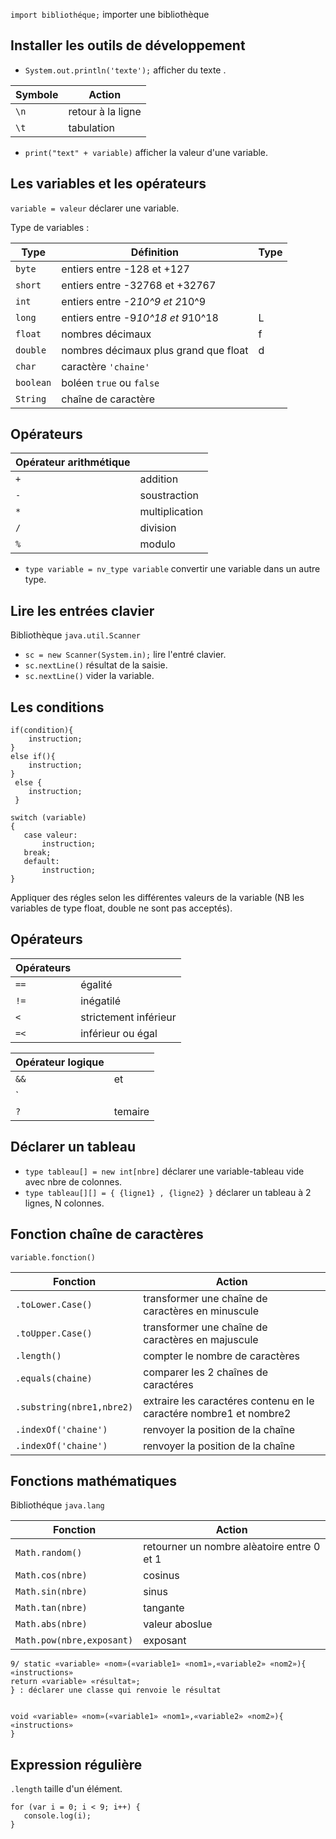 `import bibliothéque;` importer une bibliothèque 

## Installer les outils de développement

* `System.out.println('texte');` afficher du texte . 

| Symbole | Action |
|---|---|
| `\n` | retour à la ligne | 
| `\t` | tabulation |

* `print("text" + variable)` afficher la valeur d'une variable.
 
 ## Les variables et les opérateurs

`variable = valeur` déclarer une variable. 

Type de variables :

| Type | Définition | Type |
|---|---|---|
| `byte` | entiers entre -128 et +127 | |
| `short` | entiers entre -32768 et +32767 | |
| `int` | entiers entre -2*10^9 et 2*10^9 | |
| `long` | entiers entre -9*10^18 et 9*10^18 | L |
| `float` |  nombres décimaux | f |
| `double` | nombres décimaux plus grand que float | d |
| `char` | caractère `'chaine'` | |
| `boolean` | boléen `true` ou `false` | |
| `String` | chaîne de caractère |

## Opérateurs

| Opérateur arithmétique | |
|---|---|
| `+` | addition |
| `-` | soustraction |
| `*` | multiplication |
| `/` | division |
| `%` | modulo |

* `type variable = nv_type variable` convertir une variable dans un autre type. 
						
## Lire les entrées clavier 

 Bibliothèque `java.util.Scanner` 

* `sc = new Scanner(System.in);` lire l'entré clavier.
* `sc.nextLine()` résultat de la saisie.
* `sc.nextLine()` vider la variable.

## Les conditions

```
if(condition){
	instruction;
}
else if(){
	instruction;
}
 else {
	instruction; 
 }
 ```
 
 ```
switch (variable)
{
	case valeur: 
		instruction;
	break;
	default:
		instruction;
}
```
Appliquer des régles selon les différentes valeurs de la variable (NB les variables de type float, double ne sont pas acceptés).

## Opérateurs
 
| Opérateurs | |
|---|---|
| `==` | égalité |
| `!=` | inégatilé |
| `<` | strictement inférieur |
| `=<` | inférieur ou égal |

| Opérateur logique | |
|---|---|
| `&&` | et|
| `||` | ou |
| `?` | temaire |

## Déclarer un tableau

* `type tableau[] = new int[nbre]` déclarer une variable-tableau vide avec nbre de colonnes.
* `type tableau[][] = { {ligne1} , {ligne2} }` déclarer un tableau à 2 lignes, N colonnes.

## Fonction chaîne de caractères
```
variable.fonction()
```

| Fonction | Action |
|---|---|
| `.toLower.Case()` | transformer une chaîne de caractères en minuscule |
| `.toUpper.Case()` | transformer une chaîne de caractères en majuscule |
| `.length()` | compter le nombre de caractères |
| `.equals(chaine)` | comparer les 2 chaînes de caractéres |
| `.substring(nbre1,nbre2)` | extraire les caractéres contenu en le caractére nombre1 et nombre2 |
| `.indexOf('chaine')` | renvoyer la position de la chaîne |
| `.indexOf('chaine')` | renvoyer la position de la chaîne |

## Fonctions mathématiques

Bibliothéque `java.lang`

| Fonction | Action |
|---|---|
| `Math.random()` | retourner un nombre alèatoire entre 0 et 1 |
| `Math.cos(nbre)` | cosinus |
| `Math.sin(nbre)` | sinus |
| `Math.tan(nbre)` | tangante |
| `Math.abs(nbre)` | valeur aboslue |
| `Math.pow(nbre,exposant)` | exposant |

```
9/ static «variable» «nom»(«variable1» «nom1»,«variable2» «nom2»){
«instructions»
return «variable» «résultat»;
} : déclarer une classe qui renvoie le résultat 


void «variable» «nom»(«variable1» «nom1»,«variable2» «nom2»){
«instructions»
}
```

## Expression régulière

`.length` taille d'un élément.

```
for (var i = 0; i < 9; i++) {
   console.log(i);
}
```
